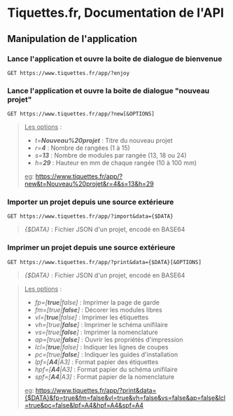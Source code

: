 # Tiquettes.fr, Documentation de l'API


## Manipulation de l'application

### Lance l'application et ouvre la boite de dialogue de bienvenue

```GET https://www.tiquettes.fr/app/?enjoy```


### Lance l'application et ouvre la boite de dialogue "nouveau projet"

```GET https://www.tiquettes.fr/app/?new[&OPTIONS]```

> <u>Les options</u> :
> - *t=**Nouveau%20projet***    : Titre du nouveau projet 
> - *r=**4***                   : Nombre de rangées (1 à 15)
> - *s=**13***                  : Nombre de modules par rangée (13, 18 ou 24)
> - *h=**29***                  : Hauteur en mm de chaque rangée (10 à 100 mm)
>
> <u>eg</u>: https://www.tiquettes.fr/app/?new&t=Nouveau%20projet&r=4&s=13&h=29


### Importer un projet depuis une source extérieure

```GET https://www.tiquettes.fr/app/?import&data={$DATA}```

> *{$DATA}* : Fichier JSON d'un projet, encodé en BASE64


### Imprimer un projet depuis une source extérieure

```GET https://www.tiquettes.fr/app/?print&data={$DATA}[&OPTIONS]```

> *{$DATA}* : Fichier JSON d'un projet, encodé en BASE64

> <u>Les options</u> :
> - *fp=[**true**|false]*           : Imprimer la page de garde 
> - *fm=[true|**false**]*           : Décorer les modules libres
> - *vl=[**true**|false]*           : Imprimer les étiquettes
> - *vh=[true|**false**]*           : Imprimer le schéma unifilaire
> - *vs=[true|**false**]*           : Imprimer la nomenclature
> - *ap=[true|**false**]*           : Ouvrir les propriétés d'impression
> - *lcl=[**true**|false]*          : Indiquer les lignes de coupes
> - *pc=[true|**false**]*           : Indiquer les guides d'installation
> - *lpf=[**A4**|A3]*               : Format papier des étiquettes
> - *hpf=[**A4**|A3]*               : Format papier du schéma unifilaire
> - *spf=[**A4**|A3]*               : Format papier de la nomenclature
>
> <u>eg</u>: https://www.tiquettes.fr/app/?print&data={$DATA}&fp=true&fm=false&vl=true&vh=false&vs=false&ap=false&lcl=true&pc=false&lpf=A4&hpf=A4&spf=A4
